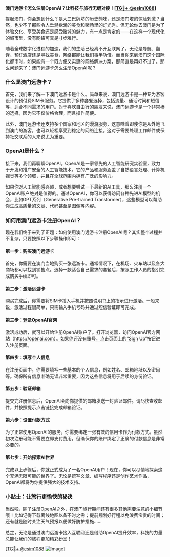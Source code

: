 **澳门远游卡怎么注册OpenAI？让科技与旅行无缝对接！[[TG💪+ @esim1088](https://t.me/s/esim1088)]**

提起澳门，你会想到什么？是大三巴牌坊的历史韵味，还是澳门塔的惊险刺激？当然，也少不了那些令人垂涎欲滴的美食和赌场里的灯光秀。但无论你去澳门是为了体验文化、享受美食还是感受赌城的魅力，有一点是肯定的——在这样一个现代化的城市里，没有网络可真是寸步难行。

随着全球数字化进程的加速，我们的生活已经离不开互联网了。无论是导航、翻译、预订酒店还是寻找美食，网络都能让我们事半功倍。而当你来到澳门这个国际化都市时，如果能有一个既方便又实惠的网络解决方案，那简直是再好不过了。那么问题来了：澳门远游卡怎么注册OpenAI呢？

### 什么是澳门远游卡？

首先，我们来了解一下澳门远游卡是什么。简单来说，澳门远游卡是一种专为游客设计的预付费SIM卡服务。它提供了多种套餐选择，包括流量、通话时间和短信等，适合不同需求的用户。对于喜欢自由行的朋友来说，澳门远游卡是一个非常棒的选择，因为它不仅价格合理，而且操作简便。

此外，澳门远游卡还支持多个国家和地区的漫游服务，这意味着即使你是从外地飞到澳门的游客，也可以轻松享受到稳定的网络连接。这对于需要处理工作邮件或保持社交联系的人来说尤为重要。

### OpenAI是什么？

接下来，我们再聊聊OpenAI。OpenAI是一家领先的人工智能研究实验室，致力于开发和推广安全的人工智能技术。它的产品和服务涵盖了自然语言处理、计算机视觉等多个领域，并且在全球范围内拥有广泛的影响力。

如果你对人工智能感兴趣，或者想要尝试一下最新的AI工具，那么注册一个OpenAI账户绝对是值得的。通过OpenAI，你可以获得访问各种先进AI模型的机会，比如GPT系列（Generative Pre-trained Transformer），这些模型可以帮助你生成高质量的文章、代码甚至是图像等内容。

### 如何用澳门远游卡注册OpenAI？

现在我们终于来到了正题：如何使用澳门远游卡注册OpenAI呢？其实整个过程并不复杂，只要按照以下步骤操作即可：

#### 第一步：购买澳门远游卡

首先，你需要在澳门当地购买一张远游卡。通常情况下，在机场、火车站以及各大商场都可以找到销售点。选择一款适合自己需求的套餐后，按照工作人员的指引完成购买手续即可。

#### 第二步：激活远游卡

购买完成后，你需要将SIM卡插入手机并按照说明书上的指示进行激活。一般来说，激活过程很简单，只需输入手机号码并通过短信验证即可完成。

#### 第三步：登录OpenAI官网

激活成功后，就可以开始注册OpenAI账户了。打开浏览器，访问OpenAI官方网站（https://openai.com）。如果你还没有账号，点击页面上的“Sign Up”按钮进入注册页面。

#### 第四步：填写个人信息

在注册页面中，你需要填写一些基本的个人信息，例如姓名、邮箱地址以及密码等。确保所有信息准确无误非常重要，因为这些信息将用于后续的身份验证。

#### 第五步：验证邮箱

提交完注册信息后，OpenAI会向你提供的邮箱发送一封验证邮件。请尽快查收邮件，并按照提示点击链接完成邮箱验证。

#### 第六步：设置付款方式

为了正常使用OpenAI的服务，你需要绑定一张有效的信用卡作为付款方式。虽然初次注册可能不需要立即支付费用，但确保你的账户绑定了正确的付款信息是非常必要的。

#### 第七步：开始探索AI世界

完成以上步骤后，你就正式成为了一名OpenAI用户！现在，你可以尽情地探索这个充满无限可能的世界了。无论是撰写文章、编写程序还是创作艺术作品，OpenAI都将为你提供强大的技术支持。

### 小贴士：让旅行更愉快的秘诀

当然啦，除了注册OpenAI之外，在澳门旅行期间还有很多其他需要注意的小细节哦！比如记得下载离线地图以备不时之需；提前规划好行程以免浪费宝贵的时间；还有就是随时关注天气预报以便做好防护措施……

总之，无论是通过澳门远游卡接入互联网还是借助OpenAI提升效率，科技的力量总能让我们的旅程更加精彩纷呈！

[[TG💪+ @esim1088](https://t.me/s/esim1088) ![Image](https://i.postimg.cc/4NQfJmqS/Snipaste-2025-05-13-00-14-12.png)]